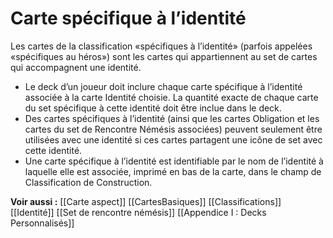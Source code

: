 # Carte spécifique à l’identité
Les cartes de la classification «spécifiques à l’identité» (parfois appelées «spécifiques au héros») sont les cartes qui appartiennent au set de cartes qui accompagnent une identité.

- Le deck d’un joueur doit inclure chaque carte spécifique à l’identité associée à la carte Identité choisie. La quantité exacte de chaque carte du set spécifique à cette identité doit être inclue dans le deck.
- Des cartes spécifiques à l’identité (ainsi que les cartes Obligation et les cartes du set de Rencontre Némésis associées) peuvent seulement être utilisées avec une identité si ces cartes partagent une icône de set avec cette identité.
- Une carte spécifique à l’identité est identifiable par le nom de l’identité à laquelle elle est associée, imprimé en bas de la carte, dans le champ de Classification de Construction.

**Voir aussi :**
[[Carte aspect]]
[[CartesBasiques]]
[[Classifications]]
[[Identité]]
[[Set de rencontre némésis]]
[[Appendice I : Decks Personnalisés]]